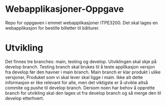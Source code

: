 # Webapplikasjoner-Oppgave
Repo for oppgaven i emmet webapplikasjoner ITPE3200. Det skal lages en webapplikasjon for bestille billetter til båtturer.

# Utvikling
Det finnes tre branches: main, testing og develop. Utviklingen skal skje på develop branch. Testing branch skal brukes til å teste applikasjon versjon fra develop før den havner i main branch. Main branch er klar produkt i ulike versjoner, Produket som vi skal lever skal ligge i main. Ikke alt dette informasjon er like relevant for alle, men det viktigste er å utvikle altså commite og pushe til develop branch. Dersom noen har behov å opprette branch for utvikling skal den lages ut fra develop branch og så merge den til develop etterhvert.


